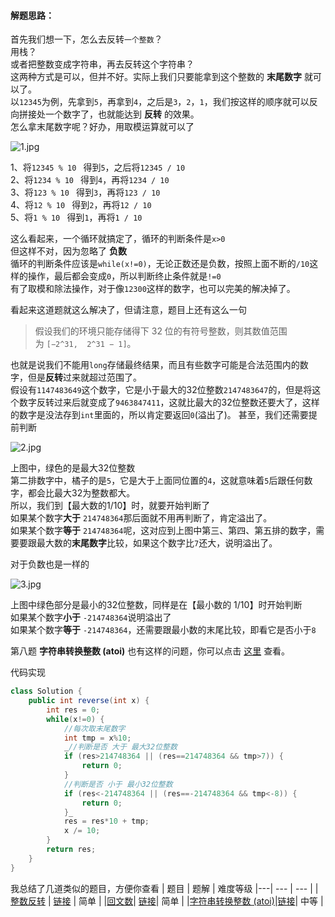 #### 解题思路：   
首先我们想一下，怎么去反转```一个整数```？   
用栈？   
或者把整数变成字符串，再去反转这个字符串？   
这两种方式是可以，但并不好。实际上我们只要能拿到这个整数的 **末尾数字** 就可以了。   
以```12345```为例，先拿到```5```，再拿到```4```，之后是```3```，```2```，```1```，我们按这样的顺序就可以反向拼接处一个数字了，也就能达到 **反转** 的效果。   
怎么拿末尾数字呢？好办，用取模运算就可以了   

![1.jpg](https://pic.leetcode-cn.com/be35cb60bec9a9ae794abad671e6618abb5664780bc7ee30ca93ca423884a666-1.jpg)


1、将```12345 % 10 ``` 得到```5```，之后将```12345 / 10```      
2、将```1234 % 10 ``` 得到```4```，再将```1234 / 10 ```   
3、将```123 % 10 ``` 得到```3```，再将```123 / 10 ```   
4、将```12 % 10 ``` 得到```2```，再将```12 / 10```   
5、将```1 % 10 ``` 得到```1```，再将```1 / 10```   
   
这么看起来，一个循环就搞定了，循环的判断条件是```x>0```   
但这样不对，因为忽略了 **负数**   
循环的判断条件应该是```while(x!=0)```，无论正数还是负数，按照上面不断的```/10```这样的操作，最后都会变成```0```，所以判断终止条件就是```!=0```   
有了取模和除法操作，对于像```12300```这样的数字，也可以完美的解决掉了。   
   
看起来这道题就这么解决了，但请注意，题目上还有这么一句   
> 假设我们的环境只能存储得下 32 位的有符号整数，则其数值范围为 ```[−2^31,  2^31 − 1]```。  

也就是说我们不能用```long```存储最终结果，而且有些数字可能是合法范围内的数字，但是**反转**过来就超过范围了。  
假设有```1147483649```这个数字，它是小于最大的32位整数```2147483647```的，但是将这个数字反转过来后就变成了```9463847411```，这就比最大的32位整数还要大了，这样的数字是没法存到```int```里面的，所以肯定要返回```0```(溢出了)。 
甚至，我们还需要提前判断   

![2.jpg](https://pic.leetcode-cn.com/42c736510f4914af169907d61b22d1a39bd5a16bbd7eca0466d90350e2763164-2.jpg)


上图中，绿色的是最大32位整数   
第二排数字中，橘子的是```5```，它是大于上面同位置的```4```，这就意味着```5```后跟任何数字，都会比最大32为整数都大。   
所以，我们到【最大数的1/10】时，就要开始判断了   
如果某个数字**大于** ```214748364```那后面就不用再判断了，肯定溢出了。   
如果某个数字**等于** ```214748364```呢，这对应到上图中第三、第四、第五排的数字，需要要跟最大数的**末尾数字**比较，如果这个数字比```7```还大，说明溢出了。 

对于负数也是一样的    

![3.jpg](https://pic.leetcode-cn.com/525aa75c19702e57b780c91a7ebb990359b14e96acc09b6327d9e1f0a5b3a16a-3.jpg)


上图中绿色部分是最小的32位整数，同样是在【最小数的 1/10】时开始判断   
如果某个数字**小于** ```-214748364```说明溢出了   
如果某个数字**等于** ```-214748364```，还需要跟最小数的末尾比较，即看它是否小于```8```   
   
第八题 **字符串转换整数 (atoi)** 也有这样的问题，你可以点击 [这里](https://leetcode-cn.com/problems/string-to-integer-atoi/solution/tu-jie-8-zi-fu-chuan-zhuan-huan-zheng-shu-atoi-by-/) 查看。


代码实现
```Java []
class Solution {
    public int reverse(int x) {
        int res = 0;
        while(x!=0) {
            //每次取末尾数字
            int tmp = x%10;
            _//判断是否 大于 最大32位整数
            if (res>214748364 || (res==214748364 && tmp>7)) {
                return 0;
            }
            //判断是否 小于 最小32位整数
            if (res<-214748364 || (res==-214748364 && tmp<-8)) {
                return 0;
            }_
            res = res*10 + tmp;
            x /= 10;
        }
        return res;
    }
}			
```
   
我总结了几道类似的题目，方便你查看
| 题目 | 题解 | 难度等级 
|---| --- | --- |
|[整数反转](https://leetcode-cn.com/problems/reverse-integer/) | [链接](https://leetcode-cn.com/problems/reverse-integer/solution/tu-jie-7-zheng-shu-fan-zhuan-by-wang_ni_ma/) | 简单 |
|[回文数](https://leetcode-cn.com/problems/palindrome-number/)| [链接](https://leetcode-cn.com/problems/palindrome-number/solution/chao-xiang-xi-tu-jie-san-chong-jie-fa-9-hui-wen-sh/)| 简单 |
|[字符串转换整数 (atoi)](https://leetcode-cn.com/problems/string-to-integer-atoi/)|[链接](https://leetcode-cn.com/problems/string-to-integer-atoi/solution/tu-jie-8-zi-fu-chuan-zhuan-huan-zheng-shu-atoi-by-/)| 中等 |







